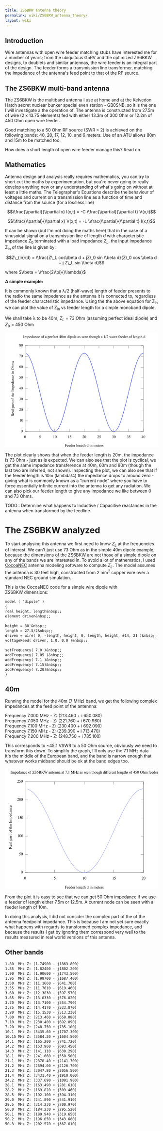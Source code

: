 ```yaml
---
title: ZS6BKW antenna theory
permalink: wiki/ZS6BKW_antenna_theory/
layout: wiki
---
```


Introduction
------------

Wire antennas with open wire feeder matching stubs have interested me
for a number of years; from the ubiquitous G5RV and the optimized ZS6BKW
designs, to doublets and similar antennas, the wire feeder is an
integral part of the design. The feeder forms a transmission line
transformer, matching the impedance of the antenna's feed point to that
of the RF source.

  

The ZS6BKW multi-band antenna
-----------------------------

The ZS6BKW is the multiband antenna I use at home and at the Kelvedon
Hatch secret nuclear bunker special even station - GB0SNB, so it is the
one I will investigate a the operation of. The antenna is constructed
from 27.5m of wire (2 x 13.75 elements) fed with either 13.3m of 300 Ohm
or 12.2m of 450 Ohm open wire feeder.

Good matching to a 50 Ohm RF source (SWR &lt; 2) is achieved on the
following bands: 40, 20, 17, 12, 10, and 6 meters. Use of an ATU allows
80m and 15m to be matched too.

How does a short length of open wire feeder manage this? Read on.

  

Mathematics
-----------

Antenna design and analysis really requires mathematics, you can try to
short cut the maths by experimentation, but you're never going to really
develop anything new or any understanding of what's going on without at
least a little maths. The Telegrapher's Equations describe the behaviour
of voltages and current on a transmission line as a function of time and
distance from the source (for a lossless line)

$$\\frac{\\partial}{\\partial x} I(x,t) =
-C \\frac{\\partial}{\\partial t} V(x,t)$$

$$\\frac{\\partial}{\\partial x} V(x,t) =
-L \\frac{\\partial}{\\partial t} I(x,t)$$

  
It can be shown (but I'm not doing the maths here) that in the case of a
sinusoidal signal on a transmission line of length
<span class="texhtml">*d*</span> with characteristic impedance
<span class="texhtml">*Z*<sub>0</sub></span> terminated with a load
impedance <span class="texhtml">*Z*<sub>*L*</sub></span>, the input
impedance Z<sub>in</sub> of the line is given by:

$$Z\_{in}(d) = \\frac{Z\_L cos\\beta d + jZ\_0 sin \\beta d}{Z\_0 cos \\beta d + j Z\_L sin \\beta d}$$

where $\\beta = \\frac{2\\pi}{\\lambda}$

**A simple example:**

It is commonly known that a λ/2 (half-wave) length of feeder presents to
the radio the same impedance as the antenna it is connected to,
regardless of the feeder characteristic impedance. Using the the above
equation for Z<sub>in</sub> we can plot the value of Z<sub>in</sub> vs
feeder length for a simple monoband dipole.

We shall take λ to be 40m,
<span class="texhtml">*Z*<sub>*L*</sub></span> = 73 Ohm (assuming
perfect ideal dipole) and <span class="texhtml">*Z*<sub>0</sub></span> =
450 Ohm

![`40mdipole-feeder.png`](40mdipole-feeder.png "40mdipole-feeder.png")

The plot clearly shows that when the feeder length is 20m, the impedance
is 73 Ohm - just as is expected. We can also see that the plot is
cyclical, we get the same impedance transference at 40m, 60m and 80m
(though the last two are inferred, not shown). Inspecting the plot, we
can also see that if the feeder length is 10m (lambda/4) the impedance
drops to around zero - giving what is commonly known as a “current node”
where you have to force essentially infinite current into the antenna to
get any radiation. We can also pick our feeder length to give any
impedance we like between 0 and 73 Ohms.

TODO : Determine what happens to Inductive / Capacitive reactances in
the antenna when transformed by the feedline.

The ZS6BKW analyzed
===================

To start analysing this antenna we first need to know
<span class="texhtml">*Z*<sub>*L*</sub></span> at the frequencies of
interest. We can't just use 73 Ohm as in the simple 40m dipole example,
because the dimensions of the ZS6BKW are not those of a simple dipole on
any of the bands we are interested in. To avoid a lot of mathematics, I
used
[CocoaNEC](http://www.w7ay.net/site/Applications/cocoaNEC/index.html)
antenna modeling software to compute
<span class="texhtml">*Z*<sub>*L*</sub></span>. The model assumes the
antenna is 30 feet high, constructed from 2 mm<sup>2</sup> copper wire
over a standard NEC ground simulation.

This is the CocoaNEC code for a simple wire dipole with
ZS6BKW dimensions:  

    model ( "dipole" )
    {
    real height, length&nbsp;;
    element driven&nbsp;;

    height = 30'&nbsp;;
    length = 27.5/2&nbsp;;
    driven = wire( 0, -length, height, 0, length, height, #14, 21 )&nbsp;;
    voltageFeed( driven, 1.0, 0.0 )&nbsp;;

    setFrequency( 7.0 )&nbsp;;
    addFrequency( 7.05 )&nbsp;;
    addFrequency( 7.1 )&nbsp;;
    addFrequency( 7.15)&nbsp;;
    addFrequency( 7.20)&nbsp;;
    } 

40m
---

Running the model for the 40m (7 MHz) band, we get the following complex
impedances at the feed point of the antennna:

Frequency 7.000 MHz - Z: (213.460 + i 650.080)  
Frequency 7.050 MHz - Z: (221.760 + i 670.960)  
Frequency 7.100 MHz - Z: (230.400 + i 692.090)  
Frequency 7.150 MHz - Z: (239.390 + i 713.470)  
Frequency 7.200 MHz - Z: (248.750 + i 735.100)

This corresponds to ~45:1 VSWR to a 50 Ohm source, obviously we need to
transform this down. To simplify the graph, I'll only use the 7.1 MHz
data - it's the middle of the European band, and the band is narrow
enough that whatever works midband should be ok at the band edges too.

<img src="Zs6bkw-40m.png" title="Zs6bkw-40m.png" alt="Zs6bkw-40m.png" width="600" height="400" />

From the plot it is easy to see that we can get 50 Ohm impedance if we
use a feeder of length either 7.5m or 12.5m. A current node can be seen
with a feeder length of 10m.

In doing this analysis, I did not consider the complex part of the of
the antenna feedpoint impedance. This is because I am not yet sure
exactly what happens with regards to transformed complex impedance, and
because the results I get by ignoring them correspond very well to the
results measured in real world versions of this antenna.

Other bands
-----------

    1.80  MHz Z: (1.74900 - j1863.800) 
    1.85  MHz Z: (1.82400 - j1802.200) 
    1.90  MHz Z: (1.90600 - j1743.500) 
    1.95  MHz Z: (1.99700 - j1687.400) 
    3.50  MHz Z: (11.1660 - j641.700) 
    3.55  MHz Z: (11.7610 - j619.460) 
    3.60  MHz Z: (12.3830 - j597.570) 
    3.65  MHz Z: (13.0330 - j576.020) 
    3.70  MHz Z: (13.7100 - j554.790) 
    3.75  MHz Z: (14.4170 - j533.870) 
    3.80  MHz Z: (15.1530 - j513.230) 
    7.00  MHz Z: (213.460 + j650.080) 
    7.10  MHz Z: (230.400 + j692.090) 
    7.20  MHz Z: (248.750 + j735.100) 
    10.1  MHz Z: (3435.60 + j1707.300) 
    10.15 MHz Z: (3584.20 + j1604.500) 
    14.1  MHz Z: (165.200 - j741.720) 
    14.2  MHz Z: (153.960 - j693.450) 
    14.3  MHz Z: (141.110 - j630.290) 
    18.1  MHz Z: (241.660 + j550.500) 
    21.1  MHz Z: (2378.40 + j2141.700) 
    21.2  MHz Z: (2694.00 + j2126.700) 
    21.3  MHz Z: (3047.80 + j2056.500) 
    21.4  MHz Z: (3431.40 + j1910.000) 
    24.2  MHz Z: (337.690 - j1091.900) 
    28.1  MHz Z: (163.490 + j281.610) 
    28.2  MHz Z: (169.820 + j309.460) 
    28.5  MHz Z: (192.100 + j394.310) 
    29.0  MHz Z: (241.890 + j541.910) 
    29.5  MHz Z: (314.230 + j700.970) 
    50.0  MHz Z: (184.230 + j295.520) 
    50.1  MHz Z: (189.940 + j319.650) 
    50.2  MHz Z: (196.050 + j343.680) 
    50.3  MHz Z: (202.570 + j367.610) 

  

